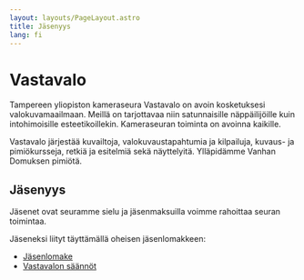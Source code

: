 ```yaml
---
layout: layouts/PageLayout.astro
title: Jäsenyys
lang: fi
---
```


# Vastavalo

Tampereen yliopiston kameraseura Vastavalo on avoin kosketuksesi valokuvamaailmaan. Meillä on tarjottavaa niin satunnaisille näppäilijöille kuin intohimoisille esteetikoillekin. Kameraseuran toiminta on avoinna kaikille.

Vastavalo järjestää kuvailtoja, valokuvaustapahtumia ja kilpailuja, kuvaus- ja pimiökursseja, retkiä ja esitelmiä sekä näyttelyitä. Ylläpidämme Vanhan Domuksen pimiötä.

## Jäsenyys

Jäsenet ovat seuramme sielu ja jäsenmaksuilla voimme rahoittaa seuran toimintaa.

Jäseneksi liityt täyttämällä oheisen jäsenlomakkeen:

- [Jäsenlomake](https://docs.google.com/forms/d/e/1FAIpQLSeRcdIPZy29jzSkosNekSZbXaNJZnbpABe7yxTB8GMfiRuvmQ/viewform)
- [Vastavalon säännöt](https://drive.google.com/file/d/1PEsNq2AYgZFzYTMWwOhVRMbfrpK_gXnc/view?usp=sharing)
